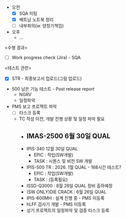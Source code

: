 - 오전
	- [x] SQA 미팅
	- [x] 베트남 노트북 정리
	- [ ] 내부회의(w. 양창기책임)
- 오후
	- ...

<수행 경과>
- [ ] Work progress check (Jira) - SQA

<테스트 관련>
- [x] STR - 최종보고서 업로드(그림 업로드)
- 500 남은 기능 테스트 - Post release report
	- NGRV
	- 일정파악
- PMS 보고 프로젝트 파악
	- [ ] 타스크 등록
	- TC 작성 이전, 개발 진행 상황 및 일정 파악 필요
		- IMAS-2500 6월 30일 QUAL
			- 
		- IPIS-340 12월 30일 QUAL
			- EPIC : 작업(SW개발)
			- TASK : 시퀀스 및 비전 SW 개발
		- IPIS-500 TR : 2026. 1월 QUAL - 168시간 테스트?
			- EPIC : 작업(SW개발)
			- TASK : (등록필요)
		- ISSD-Q3000 : 8월 28일 QUAL 장비 출하예정
		- (SW ONLY)DIE CRACK : 6월 26일 QUAL
		- IPIS-600MH : 설계 진행 중 - PMS 미등록
		- hLFF 검사기 개발 - PMS 미등록
		- 상기 프로젝트의 일정파악 및 검증 타스크 등록